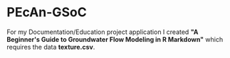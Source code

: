 # PEcAn-GSoC
For my Documentation/Education project application I created **"A Beginner's Guide to Groundwater Flow Modeling in R Markdown"** which requires the data **texture.csv**.